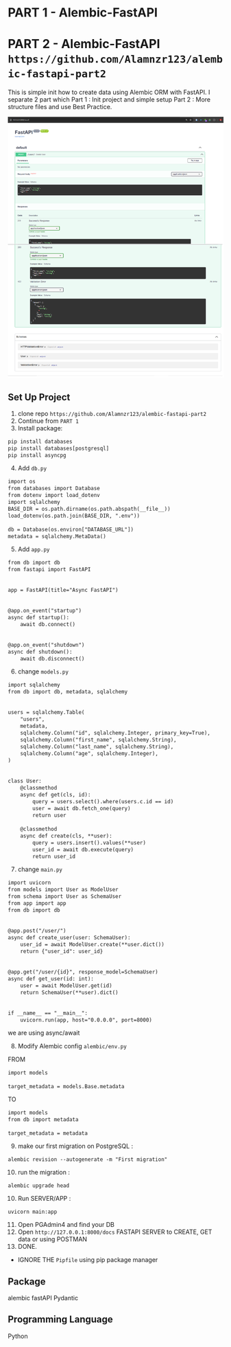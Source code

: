 # PART 1 - Alembic-FastAPI

# PART 2 - Alembic-FastAPI `https://github.com/Alamnzr123/alembic-fastapi-part2`

This is simple init how to create data using Alembic ORM with FastAPI.
I separate 2 part which Part 1 : Init project and simple setup
Part 2 : More structure files and use Best Practice. 

![screenshot](ss.png)

## Set Up Project

1. clone repo `https://github.com/Alamnzr123/alembic-fastapi-part2`
2. Continue from `PART 1`
3. Install package: 
```
pip install databases
pip install databases[postgresql]
pip install asyncpg
```
4. Add `db.py`

```
import os
from databases import Database
from dotenv import load_dotenv
import sqlalchemy
BASE_DIR = os.path.dirname(os.path.abspath(__file__))
load_dotenv(os.path.join(BASE_DIR, ".env"))

db = Database(os.environ["DATABASE_URL"])
metadata = sqlalchemy.MetaData()
```

5. Add `app.py`

```
from db import db
from fastapi import FastAPI


app = FastAPI(title="Async FastAPI")


@app.on_event("startup")
async def startup():
    await db.connect()


@app.on_event("shutdown")
async def shutdown():
    await db.disconnect()
```

6. change `models.py`

```
import sqlalchemy
from db import db, metadata, sqlalchemy


users = sqlalchemy.Table(
    "users",
    metadata,
    sqlalchemy.Column("id", sqlalchemy.Integer, primary_key=True),
    sqlalchemy.Column("first_name", sqlalchemy.String),
    sqlalchemy.Column("last_name", sqlalchemy.String),
    sqlalchemy.Column("age", sqlalchemy.Integer),
)


class User:
    @classmethod
    async def get(cls, id):
        query = users.select().where(users.c.id == id)
        user = await db.fetch_one(query)
        return user

    @classmethod
    async def create(cls, **user):
        query = users.insert().values(**user)
        user_id = await db.execute(query)
        return user_id
```

7. change `main.py`

```
import uvicorn
from models import User as ModelUser
from schema import User as SchemaUser
from app import app
from db import db


@app.post("/user/")
async def create_user(user: SchemaUser):
    user_id = await ModelUser.create(**user.dict())
    return {"user_id": user_id}


@app.get("/user/{id}", response_model=SchemaUser)
async def get_user(id: int):
    user = await ModelUser.get(id)
    return SchemaUser(**user).dict()


if __name__ == "__main__":
    uvicorn.run(app, host="0.0.0.0", port=8000)
```

we are using async/await

8. Modify Alembic config `alembic/env.py`

FROM 
```
import models

target_metadata = models.Base.metadata
```

TO 

```
import models
from db import metadata

target_metadata = metadata
```

9. make our first migration on PostgreSQL :

```
alembic revision --autogenerate -m "First migration"
```

10. run the migration :

```
alembic upgrade head
```

10. Run SERVER/APP :

```
uvicorn main:app
```

11. Open PGAdmin4 and find your DB
12. Open `http://127.0.0.1:8000/docs` FASTAPI SERVER to CREATE, GET data
or using POSTMAN
13. DONE.

* IGNORE THE `Pipfile` using pip package manager

## Package

alembic
fastAPI
Pydantic

## Programming Language
Python